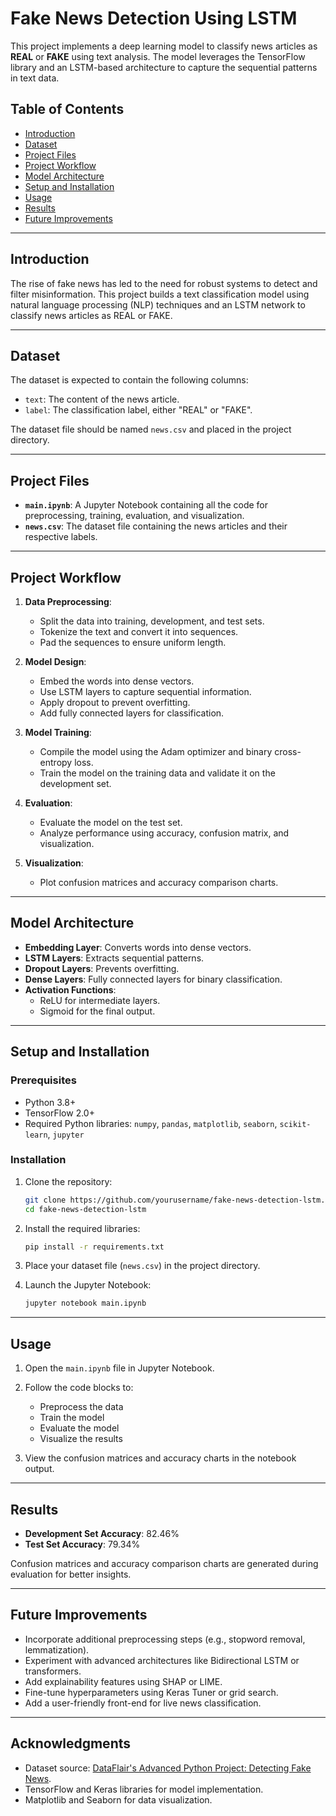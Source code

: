 # Fake News Detection Using LSTM

This project implements a deep learning model to classify news articles as **REAL** or **FAKE** using text analysis. The model leverages the TensorFlow library and an LSTM-based architecture to capture the sequential patterns in text data.

## Table of Contents

- [Introduction](#introduction)
- [Dataset](#dataset)
- [Project Files](#project-files)
- [Project Workflow](#project-workflow)
- [Model Architecture](#model-architecture)
- [Setup and Installation](#setup-and-installation)
- [Usage](#usage)
- [Results](#results)
- [Future Improvements](#future-improvements)

---

## Introduction

The rise of fake news has led to the need for robust systems to detect and filter misinformation. This project builds a text classification model using natural language processing (NLP) techniques and an LSTM network to classify news articles as REAL or FAKE.

---

## Dataset

The dataset is expected to contain the following columns:
- `text`: The content of the news article.
- `label`: The classification label, either "REAL" or "FAKE".

The dataset file should be named `news.csv` and placed in the project directory.

---

## Project Files

- **`main.ipynb`**: A Jupyter Notebook containing all the code for preprocessing, training, evaluation, and visualization.
- **`news.csv`**: The dataset file containing the news articles and their respective labels.

---

## Project Workflow

1. **Data Preprocessing**:
   - Split the data into training, development, and test sets.
   - Tokenize the text and convert it into sequences.
   - Pad the sequences to ensure uniform length.

2. **Model Design**:
   - Embed the words into dense vectors.
   - Use LSTM layers to capture sequential information.
   - Apply dropout to prevent overfitting.
   - Add fully connected layers for classification.

3. **Model Training**:
   - Compile the model using the Adam optimizer and binary cross-entropy loss.
   - Train the model on the training data and validate it on the development set.

4. **Evaluation**:
   - Evaluate the model on the test set.
   - Analyze performance using accuracy, confusion matrix, and visualization.

5. **Visualization**:
   - Plot confusion matrices and accuracy comparison charts.

---

## Model Architecture

- **Embedding Layer**: Converts words into dense vectors.
- **LSTM Layers**: Extracts sequential patterns.
- **Dropout Layers**: Prevents overfitting.
- **Dense Layers**: Fully connected layers for binary classification.
- **Activation Functions**:
  - ReLU for intermediate layers.
  - Sigmoid for the final output.

---

## Setup and Installation

### Prerequisites

- Python 3.8+
- TensorFlow 2.0+
- Required Python libraries: `numpy`, `pandas`, `matplotlib`, `seaborn`, `scikit-learn`, `jupyter`

### Installation

1. Clone the repository:
   ```bash
   git clone https://github.com/yourusername/fake-news-detection-lstm.git
   cd fake-news-detection-lstm
   ```
   
2. Install the required libraries:
   ```bash
   pip install -r requirements.txt
   ```

3. Place your dataset file (`news.csv`) in the project directory.

4. Launch the Jupyter Notebook:
   ```bash
   jupyter notebook main.ipynb
   ```

---

## Usage

1. Open the `main.ipynb` file in Jupyter Notebook.

2. Follow the code blocks to:
   - Preprocess the data
   - Train the model
   - Evaluate the model
   - Visualize the results

3. View the confusion matrices and accuracy charts in the notebook output.

---

## Results

- **Development Set Accuracy**: 82.46%
- **Test Set Accuracy**: 79.34%

Confusion matrices and accuracy comparison charts are generated during evaluation for better insights.

---

## Future Improvements

- Incorporate additional preprocessing steps (e.g., stopword removal, lemmatization).
- Experiment with advanced architectures like Bidirectional LSTM or transformers.
- Add explainability features using SHAP or LIME.
- Fine-tune hyperparameters using Keras Tuner or grid search.
- Add a user-friendly front-end for live news classification.

---

## Acknowledgments

- Dataset source: [DataFlair's Advanced Python Project: Detecting Fake News](https://data-flair.training/blogs/advanced-python-project-detecting-fake-news/).
- TensorFlow and Keras libraries for model implementation.
- Matplotlib and Seaborn for data visualization.
